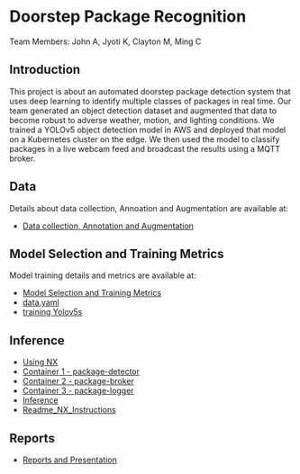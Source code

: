 # Doorstep Package Recognition 
Team Members: John A, Jyoti K, Clayton M, Ming C

## Introduction

This project is about an automated doorstep package detection system that uses deep learning to identify multiple classes of packages in real time. Our team generated an object detection dataset and augmented that data to become robust to adverse weather, motion, and lighting conditions. We trained a YOLOv5 object detection model in AWS and deployed that model on a Kubernetes cluster on the edge. We then used the model to classify packages in a live webcam feed and broadcast the results using a MQTT broker.

## Data

Details about data collection, Annoation and Augmentation are available at: 
- [Data collection, Annotation and Augmentation](https://github.com/johnmandrus/w251-final-project/tree/main/1-data)

## Model Selection and Training Metrics

Model training details and metrics are available at: 
- [Model Selection and Training Metrics](https://github.com/johnmandrus/w251-final-project/tree/main/2-model)
- [data.yaml](https://github.com/johnmandrus/w251-final-project/blob/main/2-model/data.yaml)
- [training Yolov5s](https://github.com/johnmandrus/w251-final-project/blob/main/2-model/yolov5s.ipynb)

## Inference

- [Using NX](https://github.com/johnmandrus/w251-final-project/tree/main/3-architecture)
- [Container 1 - package-detector](https://github.com/johnmandrus/w251-final-project/tree/main/3-architecture/1-package-detector)
- [Container 2 - package-broker](https://github.com/johnmandrus/w251-final-project/tree/main/3-architecture/2-package-broker)
- [Container 3 - package-logger](https://github.com/johnmandrus/w251-final-project/tree/main/3-architecture/3-package-logger)
- [Inference](https://github.com/johnmandrus/w251-final-project/tree/main/3-architecture/inference)
- [Readme_NX_Instructions](https://github.com/johnmandrus/w251-final-project/blob/main/3-architecture/README_NX_Instructions.md)

## Reports
- [Reports and Presentation](https://github.com/johnmandrus/w251-final-project/tree/main/4-report-and-presentation)

